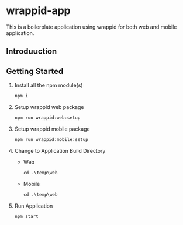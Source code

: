 # wrappid-app

This is a boilerplate application using wrappid for both web and mobile application.

## Introduuction

## Getting Started

1. Install all the npm module(s)

    ```javascript
    npm i
    ```

2. Setup wrappid web package

    ```javascript
    npm run wrappid:web:setup
    ```

3. Setup wrappid mobile package

    ```javascript
    npm run wrappid:mobile:setup
    ```

4. Change to Application Build Directory

    - Web

        ```javascript
        cd .\temp\web
        ```

    - Mobile

        ```javascript
        cd .\temp\web
        ```

5. Run Application

    ```javascript
    npm start
    ```
